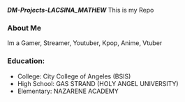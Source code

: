 ***DM-Projects-LACSINA_MATHEW***
This is my Repo
### About Me
Im a Gamer, Streamer, Youtuber, Kpop, Anime, Vtuber
### Education:
- College: City College of Angeles (BSIS)
- High School: GAS STRAND (HOLY ANGEL UNIVERSITY)
- Elementary: NAZARENE ACADEMY

